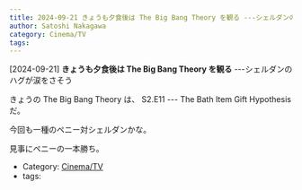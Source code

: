 ```yaml
---
title: 2024-09-21 きょうも夕食後は The Big Bang Theory を観る ---シェルダンのハグが涙をさそう
author: Satoshi Nakagawa
category: Cinema/TV
tags: 
---
```


[2024-09-21] **きょうも夕食後は The Big Bang Theory を観る**  ---シェルダンのハグが涙をさそう

 きょうの The Big Bang Theory は、
S2.E11 --- The Bath Item Gift Hypothesis だ。

今回も一種のペニー対シェルダンかな。

 見事にペニーの一本勝ち。

- Category: [Cinema/TV](https://merapano.github.io/categories.html#Cinema/TV)
- tags: 
